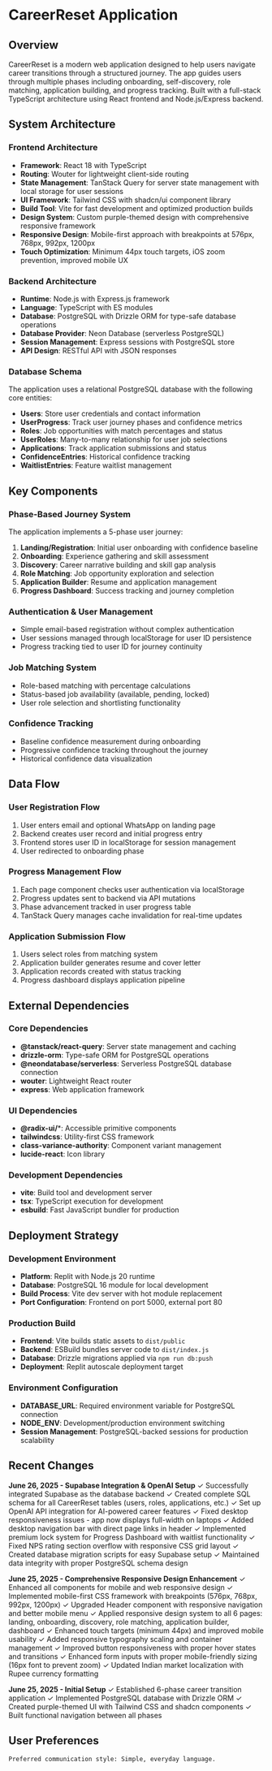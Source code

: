 # CareerReset Application

## Overview

CareerReset is a modern web application designed to help users navigate career transitions through a structured journey. The app guides users through multiple phases including onboarding, self-discovery, role matching, application building, and progress tracking. Built with a full-stack TypeScript architecture using React frontend and Node.js/Express backend.

## System Architecture

### Frontend Architecture
- **Framework**: React 18 with TypeScript
- **Routing**: Wouter for lightweight client-side routing
- **State Management**: TanStack Query for server state management with local storage for user sessions
- **UI Framework**: Tailwind CSS with shadcn/ui component library
- **Build Tool**: Vite for fast development and optimized production builds
- **Design System**: Custom purple-themed design with comprehensive responsive framework
- **Responsive Design**: Mobile-first approach with breakpoints at 576px, 768px, 992px, 1200px
- **Touch Optimization**: Minimum 44px touch targets, iOS zoom prevention, improved mobile UX

### Backend Architecture
- **Runtime**: Node.js with Express.js framework
- **Language**: TypeScript with ES modules
- **Database**: PostgreSQL with Drizzle ORM for type-safe database operations
- **Database Provider**: Neon Database (serverless PostgreSQL)
- **Session Management**: Express sessions with PostgreSQL store
- **API Design**: RESTful API with JSON responses

### Database Schema
The application uses a relational PostgreSQL database with the following core entities:
- **Users**: Store user credentials and contact information
- **UserProgress**: Track user journey phases and confidence metrics
- **Roles**: Job opportunities with match percentages and status
- **UserRoles**: Many-to-many relationship for user job selections
- **Applications**: Track application submissions and status
- **ConfidenceEntries**: Historical confidence tracking
- **WaitlistEntries**: Feature waitlist management

## Key Components

### Phase-Based Journey System
The application implements a 5-phase user journey:
1. **Landing/Registration**: Initial user onboarding with confidence baseline
2. **Onboarding**: Experience gathering and skill assessment
3. **Discovery**: Career narrative building and skill gap analysis
4. **Role Matching**: Job opportunity exploration and selection
5. **Application Builder**: Resume and application management
6. **Progress Dashboard**: Success tracking and journey completion

### Authentication & User Management
- Simple email-based registration without complex authentication
- User sessions managed through localStorage for user ID persistence
- Progress tracking tied to user ID for journey continuity

### Job Matching System
- Role-based matching with percentage calculations
- Status-based job availability (available, pending, locked)
- User role selection and shortlisting functionality

### Confidence Tracking
- Baseline confidence measurement during onboarding
- Progressive confidence tracking throughout the journey
- Historical confidence data visualization

## Data Flow

### User Registration Flow
1. User enters email and optional WhatsApp on landing page
2. Backend creates user record and initial progress entry
3. Frontend stores user ID in localStorage for session management
4. User redirected to onboarding phase

### Progress Management Flow
1. Each page component checks user authentication via localStorage
2. Progress updates sent to backend via API mutations
3. Phase advancement tracked in user progress table
4. TanStack Query manages cache invalidation for real-time updates

### Application Submission Flow
1. Users select roles from matching system
2. Application builder generates resume and cover letter
3. Application records created with status tracking
4. Progress dashboard displays application pipeline

## External Dependencies

### Core Dependencies
- **@tanstack/react-query**: Server state management and caching
- **drizzle-orm**: Type-safe ORM for PostgreSQL operations
- **@neondatabase/serverless**: Serverless PostgreSQL database connection
- **wouter**: Lightweight React router
- **express**: Web application framework

### UI Dependencies
- **@radix-ui/***: Accessible primitive components
- **tailwindcss**: Utility-first CSS framework
- **class-variance-authority**: Component variant management
- **lucide-react**: Icon library

### Development Dependencies
- **vite**: Build tool and development server
- **tsx**: TypeScript execution for development
- **esbuild**: Fast JavaScript bundler for production

## Deployment Strategy

### Development Environment
- **Platform**: Replit with Node.js 20 runtime
- **Database**: PostgreSQL 16 module for local development
- **Build Process**: Vite dev server with hot module replacement
- **Port Configuration**: Frontend on port 5000, external port 80

### Production Build
- **Frontend**: Vite builds static assets to `dist/public`
- **Backend**: ESBuild bundles server code to `dist/index.js`
- **Database**: Drizzle migrations applied via `npm run db:push`
- **Deployment**: Replit autoscale deployment target

### Environment Configuration
- **DATABASE_URL**: Required environment variable for PostgreSQL connection
- **NODE_ENV**: Development/production environment switching
- **Session Management**: PostgreSQL-backed sessions for production scalability

## Recent Changes

**June 26, 2025 - Supabase Integration & OpenAI Setup**
✓ Successfully integrated Supabase as the database backend
✓ Created complete SQL schema for all CareerReset tables (users, roles, applications, etc.)
✓ Set up OpenAI API integration for AI-powered career features
✓ Fixed desktop responsiveness issues - app now displays full-width on laptops
✓ Added desktop navigation bar with direct page links in header
✓ Implemented premium lock system for Progress Dashboard with waitlist functionality
✓ Fixed NPS rating section overflow with responsive CSS grid layout
✓ Created database migration scripts for easy Supabase setup
✓ Maintained data integrity with proper PostgreSQL schema design

**June 25, 2025 - Comprehensive Responsive Design Enhancement**
✓ Enhanced all components for mobile and web responsive design
✓ Implemented mobile-first CSS framework with breakpoints (576px, 768px, 992px, 1200px)
✓ Upgraded Header component with responsive navigation and better mobile menu
✓ Applied responsive design system to all 6 pages: landing, onboarding, discovery, role matching, application builder, dashboard
✓ Enhanced touch targets (minimum 44px) and improved mobile usability
✓ Added responsive typography scaling and container management
✓ Improved button responsiveness with proper hover states and transitions
✓ Enhanced form inputs with proper mobile-friendly sizing (16px font to prevent zoom)
✓ Updated Indian market localization with Rupee currency formatting

**June 25, 2025 - Initial Setup**
✓ Established 6-phase career transition application
✓ Implemented PostgreSQL database with Drizzle ORM
✓ Created purple-themed UI with Tailwind CSS and shadcn components
✓ Built functional navigation between all phases

## User Preferences

```
Preferred communication style: Simple, everyday language.
```